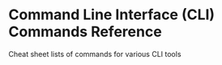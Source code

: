 # Command Line Interface (CLI) Commands Reference

Cheat sheet lists of commands for various CLI tools
